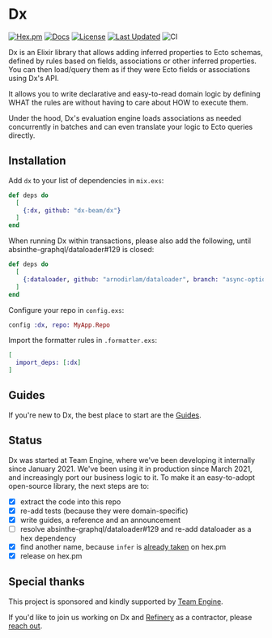 # Dx

[![Hex.pm](https://img.shields.io/hexpm/v/dx)](https://hex.pm/packages/dx)
[![Docs](https://img.shields.io/badge/hex-docs-lightgreen.svg)](https://hexdocs.pm/dx/Dx.html)
[![License](https://img.shields.io/github/license/dx-beam/dx.svg)](https://github.com/dx-beam/dx/blob/main/LICENSE)
[![Last Updated](https://img.shields.io/github/last-commit/dx-beam/dx/main)](https://github.com/dx-beam/dx/tree/main)
![CI](https://github.com/dx-beam/dx/actions/workflows/ci.yml/badge.svg)

Dx is an Elixir library that allows adding inferred properties to Ecto schemas,
defined by rules based on fields, associations or other inferred properties.
You can then load/query them as if they were Ecto fields or associations using Dx's API.

It allows you to write declarative and easy-to-read domain logic by defining WHAT the
rules are without having to care about HOW to execute them.

Under the hood, Dx's evaluation engine loads associations as needed concurrently in batches and
can even translate your logic to Ecto queries directly.

## Installation

Add `dx` to your list of dependencies in `mix.exs`:

```elixir
def deps do
  [
    {:dx, github: "dx-beam/dx"}
  ]
end
```

When running Dx within transactions, please also add the following, until absinthe-graphql/dataloader#129 is closed:

```elixir
def deps do
  [
    {:dataloader, github: "arnodirlam/dataloader", branch: "async-option", override: true}
  ]
end
```

Configure your repo in `config.exs`:

```elixir
config :dx, repo: MyApp.Repo
```

Import the formatter rules in `.formatter.exs`:

```elixir
[
  import_deps: [:dx]
]
```

## Guides

If you're new to Dx, the best place to start are the [Guides](https://dx-beam.github.io/dx/).

## Status

Dx was started at Team Engine, where we've been developing it internally since January 2021.
We've been using it in production since March 2021, and increasingly port our business logic to it.
To make it an easy-to-adopt open-source library, the next steps are to:

- [x] extract the code into this repo
- [x] re-add tests (because they were domain-specific)
- [x] write guides, a reference and an announcement
- [ ] resolve absinthe-graphql/dataloader#129 and re-add dataloader as a hex dependency
- [x] find another name, because `infer` is [already taken](https://hex.pm/packages/infer) on hex.pm
- [x] release on hex.pm

## Special thanks

This project is sponsored and kindly supported by [Team Engine](https://www.teamengine.co.uk/).

If you'd like to join us working on Dx and [Refinery](https://github.com/dx-beam/refinery) as a contractor, please [reach out](https://tinyurl.com/engine-infer-dev2).
